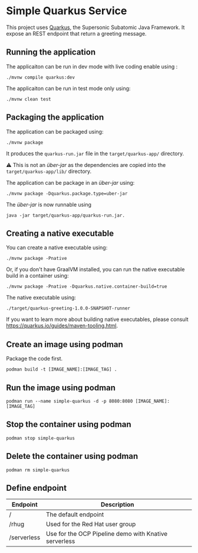 # Simple Quarkus Service 

This project uses [Quarkus](https://quarkus.io/), the Supersonic Subatomic Java Framework. It expose an REST endpoint that return a greeting message.


## Running the application

The applicaiton can be run in dev mode with live coding enable using :
```
./mvnw compile quarkus:dev
```

The applicaiton can be run in test mode only using:
```
./mvnw clean test
```

## Packaging the application

The application can be packaged using:
```
./mvnw package
```
It produces the `quarkus-run.jar` file in the `target/quarkus-app/` directory.

:warning: This is not an _über-jar_ as the dependencies are copied into the `target/quarkus-app/lib/` directory.


The application can be package in an  _über-jar_ using:
```
./mvnw package -Dquarkus.package.type=uber-jar
```

The _über-jar_ is now runnable using 
```
java -jar target/quarkus-app/quarkus-run.jar.
```

## Creating a native executable

You can create a native executable using: 
```
./mvnw package -Pnative
```

Or, if you don't have GraalVM installed, you can run the native executable build in a container using: 
```
./mvnw package -Pnative -Dquarkus.native.container-build=true
```

The native executable using: 
```
./target/quarkus-greeting-1.0.0-SNAPSHOT-runner
```

If you want to learn more about building native executables, please consult https://quarkus.io/guides/maven-tooling.html.


## Create an image using podman

Package the code first.

```
podman build -t [IMAGE_NAME]:[IMAGE_TAG] .
```

## Run the image using podman

```
podman run --name simple-quarkus -d -p 8080:8080 [IMAGE_NAME]:[IMAGE_TAG]
```

## Stop the container using podman
```
podman stop simple-quarkus
```

## Delete the container using podman
```
podman rm simple-quarkus
```



## Define endpoint

Endpoint | Description |  
---------|-------------|
/ | The default endpoint
/rhug | Used for the Red Hat user group
/serverless | Use for the OCP Pipeline demo with Knative serverless